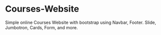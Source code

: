 # Courses-Website
Simple online Courses Website with bootstrap using Navbar, Footer. Slide, Jumbotron, Cards, Form, and more.
